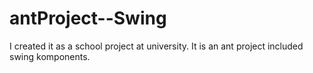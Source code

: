 # antProject--Swing
I created it as a school project at university. It is an ant project included swing komponents.
